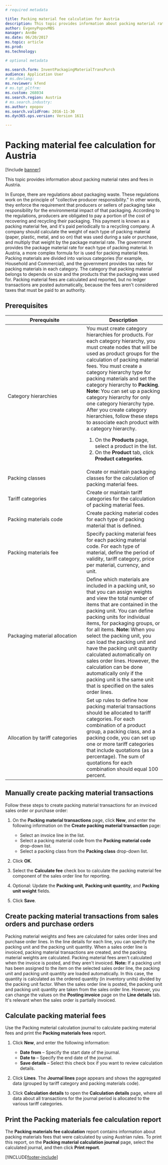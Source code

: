```yaml
---
# required metadata

title: Packing material fee calculation for Austria
description: This topic provides information about packing material rates and fees in Austria.
author: EvgenyPopovMBS
manager: AnnBe
ms.date: 06/20/2017
ms.topic: article
ms.prod: 
ms.technology: 

# optional metadata

ms.search.form: InventPackagingMaterialTransPurch
audience: Application User
# ms.devlang: 
ms.reviewer: kfend
# ms.tgt_pltfrm: 
ms.custom: 268034
ms.search.region: Austria
# ms.search.industry: 
ms.author: epopov
ms.search.validFrom: 2016-11-30
ms.dyn365.ops.version: Version 1611

---
```


# Packing material fee calculation for Austria

[!include [banner](../includes/banner.md)]

This topic provides information about packing material rates and fees in Austria.

In Europe, there are regulations about packaging waste. These regulations work on the principle of "collective producer responsibility." In other words, they enforce the requirement that producers or sellers of packaging take responsibility for the environmental impact of that packaging. According to the regulations, producers are obligated to pay a portion of the cost of recovering and recycling their packaging. This payment is known as a packing material fee<em>,</em> and it's paid periodically to a recycling company. A company should calculate the weight of each type of packing material (paper, plastic, metal, and so on) that was used during a sale or purchase, and multiply that weight by the package material rate. The government provides the package material rate for each type of packing material. In Austria, a more complex formula for is used for packing material fees. Packing materials are divided into various categories (for example, Household and Commercial), and the government provides tax rates for packing materials in each category. The category that packing material belongs to depends on size and the products that the packaging was used for. Packing material fees are calculated and reported, but no ledger transactions are posted automatically, because the fees aren't considered taxes that must be paid to an authority.

## Prerequisites
<table>
<colgroup>
<col width="50%" />
<col width="50%" />
</colgroup>
<thead>
<tr class="header">
<th>Prerequisite</th>
<th>Description</th>
</tr>
</thead>
<tbody>
<tr class="odd">
<td>Category hierarchies</td>
<td>You must create category hierarchies for products. For each category hierarchy, you must create nodes that will be used as product groups for the calculation of packing material fees. You must create a category hierarchy type for packing materials and set the category hierarchy to <strong>Packing</strong>. <strong></strong> <strong>Note:</strong> You can set up a packing category hierarchy for only one category hierarchy type. After you create category hierarchies, follow these steps to associate each product with a category hierarchy.
<ol>
<li>On the <strong>Products</strong> page, select a product in the list.</li>
<li>On the <strong>Product</strong> tab, click <strong>Product categories</strong>.</li>
</ol></td>
</tr>
<tr class="even">
<td>Packing classes</td>
<td>Create or maintain packaging classes for the calculation of packing material fees.</td>
</tr>
<tr class="odd">
<td>Tariff categories</td>
<td>Create or maintain tariff categories for the calculation of packing material fees.</td>
</tr>
<tr class="even">
<td>Packing materials code</td>
<td>Create packing material codes for each type of packing material that is defined.</td>
</tr>
<tr class="odd">
<td>Packing materials fee</td>
<td>Specify packing material fees for each packing material code. For each type of material, define the period of validity, tariff category, price per material, currency, and unit.</td>
</tr>
<tr class="even">
<td>Packaging material allocation</td>
<td>Define which materials are included in a packing unit, so that you can assign weights and view the total number of items that are contained in the packing unit. You can define packing units for individual items, for packaging groups, or for all items. <strong>Note:</strong> When you select the packing unit, you can load the packing unit and have the packing unit quantity calculated automatically on sales order lines. However, the calculation can be done automatically only if the packing unit is the same unit that is specified on the sales order lines.</td>
</tr>
<tr class="odd">
<td>Allocation by tariff categories</td>
<td>Set up rules to define how packing material transactions should be allocated to tariff categories. For each combination of a product group, a packing class, and a packing code, you can set up one or more tariff categories that include quotations (as a percentage). The sum of quotations for each combination should equal 100 percent.</td>
</tr>
</tbody>
</table>

## Manually create packing material transactions
Follow these steps to create packing material transactions for an invoiced sales order or purchase order:

1.  On the **Packing material transactions** page, click **New**, and enter the following information on the **Create packing material transaction** page:
    -   Select an invoice line in the list.
    -   Select a packing material code from the **Packing material code** drop-down list.
    -   Select a packing class from the **Packing class** drop-down list.

2.  Click **OK**.
3.  Select the **Calculate fee** check box to calculate the packing material fee component of the sales order line for reporting.
4.  Optional: Update the **Packing unit**, **Packing unit quantity**, and **Packing unit weight** fields.
5.  Click **Save**.

## Create packing material transactions from sales orders and purchase orders
Packing material weights and fees are calculated for sales order lines and purchase order lines. In the line details for each line, you can specify the packing unit and the packing unit quantity. When a sales order line is invoiced, packing material transactions are created, and the packing material weights are calculated. Packing material fees aren't calculated when the invoice is posted, and they aren't invoiced. **Note:** If a packing unit has been assigned to the item on the selected sales order line, the packing unit and packing unit quantity are loaded automatically. In this case, the quantity is calculated as the ordered quantity (in inventory units) divided by the packing unit factor. When the sales order line is posted, the packing unit and packing unit quantity are taken from the sales order line. However, you can change the values on the **Posting invoice** page on the **Line details** tab. It's relevant when the sales order is partially invoiced.

## Calculate packing material fees
Use the Packing material calculation journal to calculate packing material fees and print the **Packing materials fees** report.

1.  Click **New**, and enter the following information:
    -   **Date from** – Specify the start date of the journal.
    -   **Date to** – Specify the end date of the journal.
    -   **Save details** – Select this check box if you want to review calculation details.

2.  Click **Lines**. The **Journal lines** page appears and shows the aggregated data (grouped by tariff category and packing materials code).
3.  Click **Calculation details** to open the **Calculation details** page, where all data about all transactions for the journal period is allocated to the various tariff categories.

## Print the Packing materials fee calculation report
The **Packing materials fee calculation** report contains information about packing materials fees that were calculated by using Austrian rules. To print this report, on the **Packing material calculation journal** page, select the calculated journal, and then click **Print report**.





[!INCLUDE[footer-include](../../includes/footer-banner.md)]